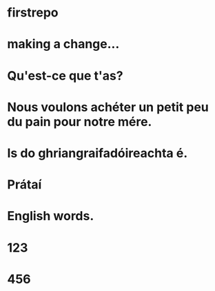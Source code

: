 # firstrepo
# making a change...
# Qu'est-ce que t'as?
# Nous voulons achéter un petit peu du pain pour notre mére.
# Is do ghriangraifadóireachta é.
# Prátaí
# English words.
# 123
# 456